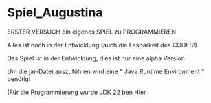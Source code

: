 # Spiel_Augustina
ERSTER VERSUCH ein eigenes SPIEL zu PROGRAMMIEREN

Alles ist noch in der Entwicklung (auch die Lesbarkeit des CODES!)

Das Spiel ist in der Entwicklung, dies ist nur eine alpha Version

Um die jar-Datei auszuführen wird eine " Java Runtime Environment " benötigt

(Für die Programmierung wurde JDK 22 ben [Hier](https://github.com/Kevo18/augustina/releases)
